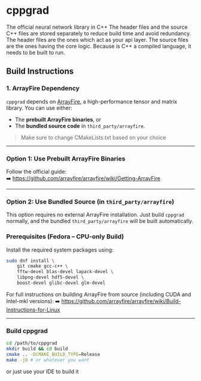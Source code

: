 # cppgrad
The official neural network library in C++
The header files and the source C++ files are stored separately to reduce build time and avoid redundancy.
The header files are the ones which act as your api layer. 
The source files are the ones having the core logic.
Because is C++ a compiled language, it needs to be built to run.


## Build Instructions

### 1. ArrayFire Dependency

`cppgrad` depends on [ArrayFire](https://arrayfire.com/), a high-performance tensor and matrix library. You can use either:

- The **prebuilt ArrayFire binaries**, or
- The **bundled source code** in `third_party/arrayfire`.

> Make sure to change CMakeLists.txt based on your choice

---

### Option 1: Use Prebuilt ArrayFire Binaries 

Follow the official guide:  
➡️ https://github.com/arrayfire/arrayfire/wiki/Getting-ArrayFire

---

### Option 2: Use Bundled Source (in `third_party/arrayfire`)

This option requires no external ArrayFire installation. Just build `cppgrad` normally, and the bundled `third_party/arrayfire` will be built automatically.


### Prerequisites (Fedora – CPU-only Build)

Install the required system packages using:

```bash
sudo dnf install \
    git cmake gcc-c++ \
    fftw-devel blas-devel lapack-devel \
    libpng-devel hdf5-devel \
    boost-devel glibc-devel glm-devel
```

For full instructions on building ArrayFire from source (including CUDA and Intel-mkl versions):
➡️ https://github.com/arrayfire/arrayfire/wiki/Build-Instructions-for-Linux

---

### Build cppgrad

```bash
cd /path/to/cppgrad
mkdir build && cd build
cmake .. -DCMAKE_BUILD_TYPE=Release
make -j8 # or whatever you want
```

or just use your IDE to build it